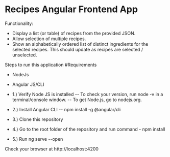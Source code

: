 # Recipes Angular Frontend App

Functionality:

- Display a list (or table) of recipes from the provided JSON.
- Allow selection of multiple recipes.
- Show an alphabetically ordered list of distinct ingredients for the selected recipes. This should update as recipes are selected / unselected.


Steps to run this application
#Requirements
- NodeJs
- Angular JS/CLI

- 1.) Verify Node JS is installed
    -- To check your version, run node -v in a terminal/console window.
    -- To get Node.js, go to nodejs.org.
- 2.) Install Angular CLI
    -- npm install -g @angular/cli
- 3.) Clone this repository
- 4.) Go to the root folder of the repository and run command - npm install
- 5.) Run ng serve --open

Check your browser at http://localhost:4200
 
